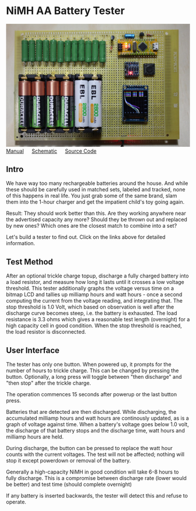 # NiMH AA Battery Tester
![Photo of the tester](doc/pix/main_photo.jpg)
[Manual](doc/manual.md) &emsp; [Schematic](schematic/battery-tester.pdf) &emsp; [Source Code](src/battery-tester.ino)
## Intro
We have way too many rechargeable batteries around the house.  And while these should be carefully used in matched sets, labeled and tracked, none of this happens in real life.  You just grab some of the same brand, slam them into the 1-hour charger and get the impatient child's toy going again.

Result: They should work better than this.  Are they working anywhere near the advertised capacity any more?  Should they be thrown out and replaced by new ones?  Which ones are the closest match to combine into a set?

Let's build a tester to find out.  Click on the links above for detailed information.
## Test Method
After an optional trickle charge topup, discharge a fully charged battery into a load resistor, and measure how long it lasts until it crosses a low voltage threshold.  This tester additionally graphs the voltage versus time on a bitmap LCD and tallies up milliamp hours and watt hours - once a second computing the current from the voltage reading, and integrating that.  The stop threshold is 1.0 Volt, which based on observation is well after the discharge curve becomes steep, i.e. the battery is exhausted.  The load resistance is 3.3 ohms which gives a reasonable test length (overnight) for a high capacity cell in good condition.  When the stop threshold is reached, the load resistor is disconnected.

## User Interface
The tester has only one button.  When powered up, it prompts for the number of hours to trickle charge.  This can be changed by pressing the button.  Optionally, a long press will toggle between "then discharge" and "then stop" after the trickle charge.

The operation commences 15 seconds after powerup or the last button press.

Batteries that are detected are then discharged.  While discharging, the accumulated milliamp hours and watt hours are continously updated, as is a graph of voltage against time.  When a battery's voltage goes below 1.0 volt, the discharge of that battery stops and the discharge time, watt hours and milliamp hours are held.

During discharge, the button can be pressed to replace the watt hour counts with the current voltages.  The test will not be affected; nothing will stop it except powerdown or removal of the battery.

Generally a high-capacity NiMH in good condition will take 6-8 hours to fully discharge.  This is a compromise between discharge rate (lower would be better) and test time (should complete overnight)

If any battery is inserted backwards, the tester will detect this and refuse to operate.
